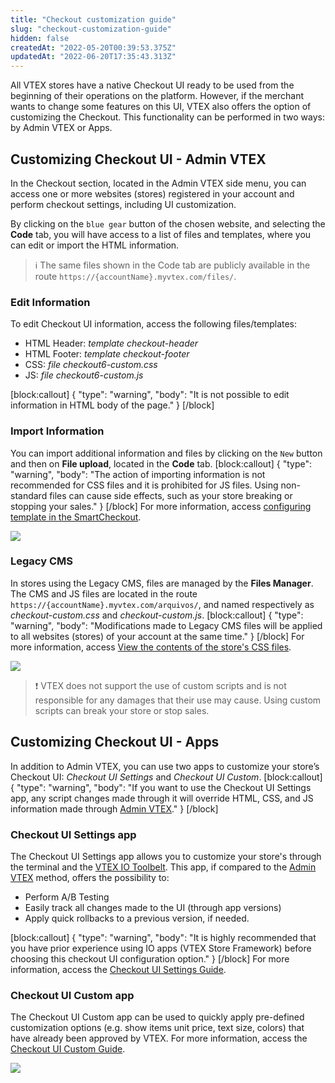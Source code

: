 ```yaml
---
title: "Checkout customization guide"
slug: "checkout-customization-guide"
hidden: false
createdAt: "2022-05-20T00:39:53.375Z"
updatedAt: "2022-06-20T17:35:43.313Z"
---
```


All VTEX stores have a native Checkout UI ready to be used from the beginning of their operations on the platform. However, if the merchant wants to change some features on this UI, VTEX also offers the option of customizing the Checkout. This functionality can be performed in two ways: by Admin VTEX or Apps.

## Customizing Checkout UI - Admin VTEX

In the Checkout section, located in the Admin VTEX side menu, you can access one or more websites (stores) registered in your account and perform checkout settings, including UI customization.

By clicking on the `blue gear` button of the chosen website, and selecting the **Code** tab, you will have access to a list of files and templates, where you can edit or import the HTML information.

> ℹ️ The same files shown in the Code tab are publicly available in the route `https://{accountName}.myvtex.com/files/`.

### Edit Information

To edit Checkout UI information, access the following files/templates:

- HTML Header: *template* *checkout-header*
- HTML Footer: *template* *checkout-footer*
- CSS: *file checkout6-custom.css*
- JS: *file checkout6-custom.js*

[block:callout]
{
"type": "warning",
"body": "It is not possible to edit information in HTML body of the page."
}
[/block]

### Import Information

You can import additional information and files by clicking on the `New` button and then on **File upload**, located in the **Code** tab.
[block:callout]
{
"type": "warning",
"body": "The action of importing information is not recommended for CSS files and it is prohibited for JS files. Using non-standard files can cause side effects, such as your store breaking or stopping your sales."
}
[/block]
For more information, access [configuring template in the SmartCheckout](https://help.vtex.com/en/tutorial/configurar-template-no-smartcheckout--frequentlyAskedQuestions_599#).

![](https://cdn.jsdelivr.net/gh/vtexdocs/dev-portal-content@main/docs/guides/Checkout/customization/checkout-customization-guide-0_44.PNG)

### Legacy CMS

In stores using the Legacy CMS, files are managed by the **Files Manager**. The CMS and JS files are located in the route `https://{accountName}.myvtex.com/arquivos/`, and named respectively as *checkout-custom.css* and *checkout-custom.js*.
[block:callout]
{
"type": "warning",
"body": "Modifications made to Legacy CMS files will be applied to all websites (stores) of your account at the same time."
}
[/block]
For more information, access [View the contents of the store's CSS files](https://help.vtex.com/en/tutorial/view-the-contents-of-the-stores-css-files--U5v7DXpRSee86uqiKQUQi#).

![](https://cdn.jsdelivr.net/gh/vtexdocs/dev-portal-content@main/docs/guides/Checkout/customization/checkout-customization-guide-1_57.PNG)

> ❗ VTEX does not support the use of custom scripts and is not responsible for any damages that their use may cause. Using custom scripts can break your store or stop sales.

## Customizing Checkout UI - Apps

In addition to Admin VTEX, you can use two apps to customize your store’s Checkout UI: *Checkout UI Settings* and *Checkout UI Custom*.
[block:callout]
{
"type": "warning",
"body": "If you want to use the Checkout UI Settings app, any script changes made through it will override HTML, CSS, and JS information made through [Admin VTEX](https://developers.vtex.com/vtex-developer-docs/docs/vtex-checkout-ui-settings)."
}
[/block]

### Checkout UI Settings app

The Checkout UI Settings app allows you to customize your store's through the terminal and the [VTEX IO Toolbelt](https://developers.vtex.com/vtex-developer-docs/docs/vtex-io-documentation-vtex-io-cli-install). This app, if compared to the [Admin VTEX](https://docs.google.com/document/d/15oDUQtf4Tywt0aLhp6fhQsuw7P-ieI6WS4Qz1wJJEWY/edit#heading=h.29eil9ypzyao) method, offers the possibility to:

- Perform A/B Testing
- Easily track all changes made to the UI (through app versions)
- Apply quick rollbacks to a previous version, if needed.

[block:callout]
{
"type": "warning",
"body": "It is highly recommended that you have prior experience using IO apps (VTEX Store Framework) before choosing this checkout UI configuration option."
}
[/block]
For more information, access the [Checkout UI Settings Guide](https://developers.vtex.com/vtex-developer-docs/docs/vtex-checkout-ui-settings).

### Checkout UI Custom app

The Checkout UI Custom app can be used to quickly apply pre-defined customization options (e.g. show items unit price, text size, colors) that have already been approved by VTEX. For more information, access the [Checkout UI Custom Guide](https://developers.vtex.com/vtex-developer-docs/docs/vtex-checkout-ui-custom-v0).

![](https://cdn.jsdelivr.net/gh/vtexdocs/dev-portal-content@main/docs/guides/Checkout/customization/checkout-customization-guide-2_91.PNG)
